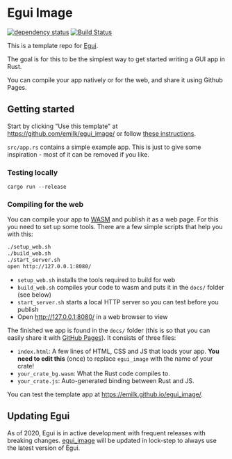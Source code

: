 # Egui Image

[![dependency status](https://deps.rs/repo/github/emilk/egui_image/status.svg)](https://deps.rs/repo/github/emilk/egui_image)
[![Build Status](https://github.com/emilk/egui_image/workflows/CI/badge.svg)](https://github.com/emilk/egui_image/actions?workflow=CI)

This is a template repo for [Egui](https://github.com/emilk/egui/).

The goal is for this to be the simplest way to get started writing a GUI app in Rust.

You can compile your app natively or for the web, and share it using Github Pages.

## Getting started

Start by clicking "Use this template" at https://github.com/emilk/egui_image/ or follow [these instructions](https://docs.github.com/en/free-pro-team@latest/github/creating-cloning-and-archiving-repositories/creating-a-repository-from-a-template).

`src/app.rs` contains a simple example app. This is just to give some inspiration - most of it can be removed if you like.

### Testing locally

`cargo run --release`

### Compiling for the web

You can compile your app to [WASM](https://en.wikipedia.org/wiki/WebAssembly) and publish it as a web page. For this you need to set up some tools. There are a few simple scripts that help you with this:

``` sh
./setup_web.sh
./build_web.sh
./start_server.sh
open http://127.0.0.1:8080/
```

* `setup_web.sh` installs the tools required to build for web
* `build_web.sh` compiles your code to wasm and puts it in the `docs/` folder (see below)
* `start_server.sh` starts a local HTTP server so you can test before you publish
* Open http://127.0.0.1:8080/ in a web browser to view

The finished we app is found in the `docs/` folder (this is so that you can easily share it with [GitHub Pages](https://docs.github.com/en/free-pro-team@latest/github/working-with-github-pages/configuring-a-publishing-source-for-your-github-pages-site)). It consists of three files:

* `index.html`: A few lines of HTML, CSS and JS that loads your app. **You need to edit this** (once) to replace `egui_image` with the name of your crate!
* `your_crate_bg.wasm`: What the Rust code compiles to.
* `your_crate.js`: Auto-generated binding between Rust and JS.

You can test the template app at <https://emilk.github.io/egui_image/>.

## Updating Egui

As of 2020, Egui is in active development with frequent releases with breaking changes. [egui_image](https://github.com/emilk/egui_image/) will be updated in lock-step to always use the latest version of Egui.
